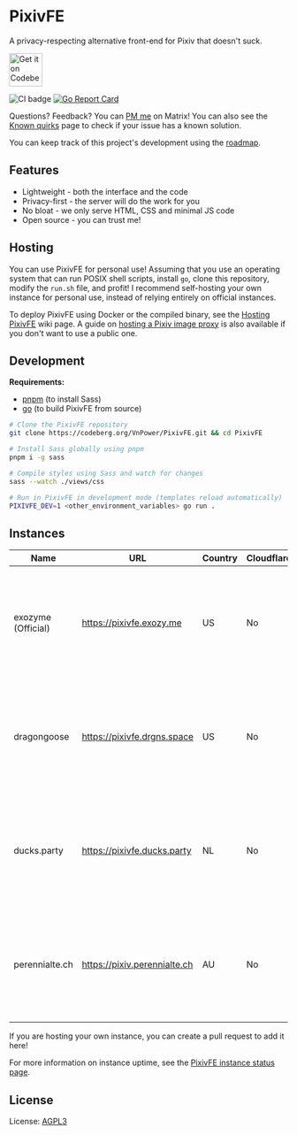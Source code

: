# PixivFE

A privacy-respecting alternative front-end for Pixiv that doesn't suck.

<p>
<a href="https://codeberg.org/vnpower/pixivfe">
<img alt="Get it on Codeberg" src="https://get-it-on.codeberg.org/get-it-on-blue-on-white.png" height="60">
</a>
</p>

![CI badge](https://ci.codeberg.org/api/badges/12556/status.svg)
[![Go Report Card](https://goreportcard.com/badge/codeberg.org/vnpower/pixivfe)](https://goreportcard.com/report/codeberg.org/vnpower/pixivfe)

Questions? Feedback? You can [PM me](https://matrix.to/#/@vnpower:eientei.org) on Matrix! You can also see the [Known quirks](doc/Quirks.md) page to check if your issue has a known solution.

You can keep track of this project's development using the [roadmap](doc/dev/general.md).

## Features

- Lightweight - both the interface and the code
- Privacy-first - the server will do the work for you
- No bloat - we only serve HTML, CSS and minimal JS code
- Open source - you can trust me!

## Hosting

You can use PixivFE for personal use! Assuming that you use an operating system that can run POSIX shell scripts, install `go`, clone this repository, modify the `run.sh` file, and profit!
I recommend self-hosting your own instance for personal use, instead of relying entirely on official instances.

To deploy PixivFE using Docker or the compiled binary, see the [Hosting PixivFE](doc/Hosting.md) wiki page. A guide on [hosting a Pixiv image proxy](doc/Hosting-an-image-proxy-server-for-Pixiv.md) is also available if you don't want to use a public one.

## Development

**Requirements:**

- [pnpm](https://pnpm.io/installation) (to install Sass)
- [go](https://go.dev/doc/install) (to build PixivFE from source)

```bash
# Clone the PixivFE repository
git clone https://codeberg.org/VnPower/PixivFE.git && cd PixivFE

# Install Sass globally using pnpm
pnpm i -g sass

# Compile styles using Sass and watch for changes
sass --watch ./views/css

# Run in PixivFE in development mode (templates reload automatically)
PIXIVFE_DEV=1 <other_environment_variables> go run .
```

## Instances

<!-- The current instance table is really wide; maybe there's a better way of formatting it without losing information?
The badges are also difficult to read on a small screen due to Codeberg shrinking the width of the columns -->

| Name               | URL                          | Country | Cloudflare? | [Observatory](https://observatory.mozilla.org/faq/) grade                                                                                                              | Uptime                                                                                                                                                                                                                                      |
| ------------------ | ---------------------------- | ------- | ----------- | ------------------------------------------------------------------------------------------------------------------------------------------------------------------------------ | ------------------------------------------------------------------------------------------------------------------------------------------------------------------------------------------------------------------------------------------- |
| exozyme (Official) | https://pixivfe.exozy.me     | US      | No          | [![Mozilla HTTP Observatory Grade](https://img.shields.io/mozilla-observatory/grade-score/pixivfe.exozy.me?label=)](https://observatory.mozilla.org/analyze/pixivfe.exozy.me)         | ![Uptime Robot status](https://img.shields.io/uptimerobot/status/m796383741-c72f1ae6562dc943d032ba96?&cacheSeconds=3600) ![Uptime Robot ratio (30 days)](https://img.shields.io/uptimerobot/ratio/m796383741-c72f1ae6562dc943d032ba96?label=uptime%20%2Fmonth&cacheSeconds=3600) |
| dragongoose        | https://pixivfe.drgns.space  | US      | No          | [![Mozilla HTTP Observatory Grade](https://img.shields.io/mozilla-observatory/grade-score/pixivfe.drgns.space?label=)](https://observatory.mozilla.org/analyze/pixivfe.drgns.space)   | ![Uptime Robot status](https://img.shields.io/uptimerobot/status/m796383743-c0cf0d6b5dbb09c8dbe7dc53?&cacheSeconds=3600) ![Uptime Robot ratio (30 days)](https://img.shields.io/uptimerobot/ratio/m796383743-c0cf0d6b5dbb09c8dbe7dc53?label=uptime%20%2Fmonth&cacheSeconds=3600) |
| ducks.party        | https://pixivfe.ducks.party  | NL      | No          | [![Mozilla HTTP Observatory Grade](https://img.shields.io/mozilla-observatory/grade-score/pixivfe.ducks.party?label=)](https://observatory.mozilla.org/analyze/pixivfe.ducks.party)   | ![Uptime Robot status](https://img.shields.io/uptimerobot/status/m796383747-c92c281f520d52fe3fd894ed?&cacheSeconds=3600) ![Uptime Robot ratio (30 days)](https://img.shields.io/uptimerobot/ratio/m796383747-c92c281f520d52fe3fd894ed?label=uptime%20%2Fmonth&cacheSeconds=3600) |
| perennialte.ch     | https://pixiv.perennialte.ch | AU      | No          | [![Mozilla HTTP Observatory Grade](https://img.shields.io/mozilla-observatory/grade-score/pixiv.perennialte.ch?label=)](https://observatory.mozilla.org/analyze/pixiv.perennialte.ch) | ![Uptime Robot status](https://img.shields.io/uptimerobot/status/m796383748-503799f65873a23dbc860a02?&cacheSeconds=3600) ![Uptime Robot ratio (30 days)](https://img.shields.io/uptimerobot/ratio/m796383748-503799f65873a23dbc860a02?label=uptime%20%2Fmonth&cacheSeconds=3600) |

If you are hosting your own instance, you can create a pull request to add it here!

For more information on instance uptime, see the [PixivFE instance status page](https://stats.uptimerobot.com/FbEGewWlbX).

## License

License: [AGPL3](https://www.gnu.org/licenses/agpl-3.0.txt)
